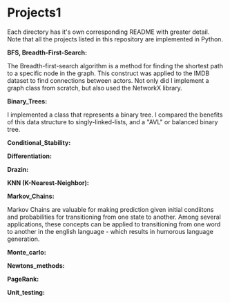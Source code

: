 # Projects1 

Each directory has it's own corresponding README with greater detail. <br>
Note that all the projects listed in this repository are implemented in Python. <br>

**BFS, Breadth-First-Search:** <br>
 
The Breadth-first-search algorithm is a method for finding the shortest path to a specific node in the graph. This construct was applied to the IMDB dataset to find connections between actors. Not only did I implement a graph class from scratch, but also used the NetworkX library. <br>

**Binary_Trees:** <br>

I implemented a class that represents a binary tree. I compared the benefits of this data structure to singly-linked-lists, and a "AVL" or balanced binary tree. <br>

**Conditional_Stability:** <br> 



**Differentiation:** <br>

**Drazin:** <br>

**KNN (K-Nearest-Neighbor):** <br>

**Markov_Chains:** <br>

Markov Chains are valuable for making prediction given initial condiitons and probabilities for transitioning from one state to another. Among several applications, these concepts can be applied to transitioning from one word to another in the english language - which results in humorous language generation. <br>

**Monte_carlo:** <br>

**Newtons_methods:** <br>

**PageRank:** <br>

**Unit_testing:** <br>
